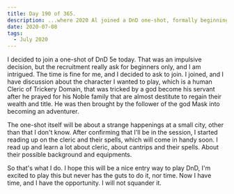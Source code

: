 ```yaml
---
title: Day 190 of 365.
description: ...where 2020 Al joined a DnD one-shot, formally beginning his journey into the world of DnD.
date: 2020-07-08
tags:
  - July 2020
---
```


I decided to join a one-shot of DnD 5e today. That was an impulsive decision, but the recruitment really ask for beginners only, and I am intrigued. The time is fine for me, and I decided to ask to join. I joined, and I have discussion about the character I wanted to play, which is a human Cleric of Trickery Domain, that was tricked by a god become his servant after he prayed for his Noble family that are almost destitute to regain their wealth and title. He was then brought by the follower of the god Mask into becoming an adventurer. 

The one-shot itself will be about a strange happenings at a small city, other than that I don't know. After confirming that I'll be in the session, I started reading up on the cleric and their spells, which will come in handy soon. I read up and learn a lot about cleric, about cantrips and their spells. About their possible background and equipments.

So that's what I do. I hope this will be a nice entry way to play DnD, I'm excited to play this but never has the guts to do it, nor time. Now I have time, and I have the opportunity. I will not squander it.